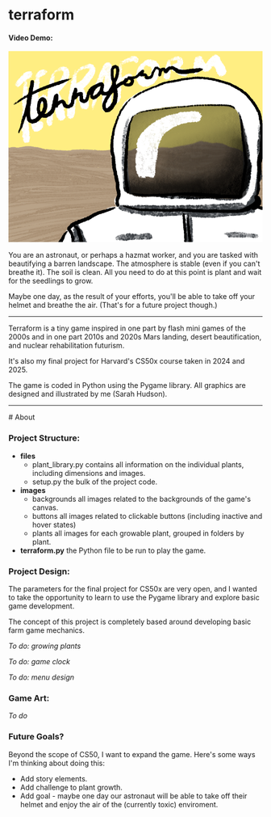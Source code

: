 # terraform
#### Video Demo:  <URL HERE>
![The title page for the game Terraform, showing an astronaut or worker in a hazmat suit standing in front of a barren landscape](/images/backgrounds/start_background.png)

You are an astronaut, or perhaps a hazmat worker, and you are tasked with beautifying a barren landscape. The atmosphere is stable (even if you can't breathe it). The soil is clean. All you need to do at this point is plant and wait for the seedlings to grow.

Maybe one day, as the result of your efforts, you'll be able to take off your helmet and breathe the air. (That's for a future project though.)

<hr />

Terraform is a tiny game inspired in one part by flash mini games of the 2000s and in one part 2010s and 2020s Mars landing, desert beautification, and nuclear rehabilitation futurism.

It's also my final project for Harvard's CS50x course taken in 2024 and 2025.

The game is coded in Python using the Pygame library.
All graphics are designed and illustrated by me (Sarah Hudson).

<hr />
# About

### Project Structure:
* **files**
    * plant_library.py
        contains all information on the individual plants, including dimensions and images.
    * setup.py
        the bulk of the project code.
* **images**
    * backgrounds
        all images related to the backgrounds of the game's canvas.
    * buttons
        all images related to clickable buttons (including inactive and hover states)
    * plants
        all images for each growable plant, grouped in folders by plant.
* **terraform.py**
    the Python file to be run to play the game.

### Project Design:
The parameters for the final project for CS50x are very open, and I wanted to take the opportunity to learn to use the Pygame library and explore basic game development.

The concept of this project is completely based around developing basic farm game mechanics.

*To do: growing plants*

*To do: game clock*

*To do: menu design*

### Game Art:

*To do*

### Future Goals?
Beyond the scope of CS50, I want to expand the game. Here's some ways I'm thinking about doing this:

* Add story elements.
* Add challenge to plant growth.
* Add goal - maybe one day our astronaut will be able to take off their helmet and enjoy the air of the (currently toxic) enviroment.